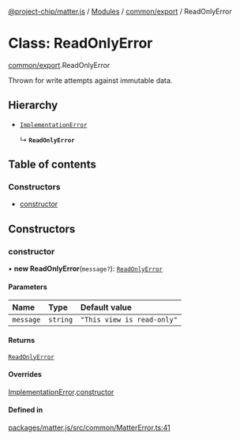 [@project-chip/matter.js](../README.md) / [Modules](../modules.md) / [common/export](../modules/common_export.md) / ReadOnlyError

# Class: ReadOnlyError

[common/export](../modules/common_export.md).ReadOnlyError

Thrown for write attempts against immutable data.

## Hierarchy

- [`ImplementationError`](common_export.ImplementationError.md)

  ↳ **`ReadOnlyError`**

## Table of contents

### Constructors

- [constructor](common_export.ReadOnlyError.md#constructor)

## Constructors

### constructor

• **new ReadOnlyError**(`message?`): [`ReadOnlyError`](common_export.ReadOnlyError.md)

#### Parameters

| Name | Type | Default value |
| :------ | :------ | :------ |
| `message` | `string` | `"This view is read-only"` |

#### Returns

[`ReadOnlyError`](common_export.ReadOnlyError.md)

#### Overrides

[ImplementationError](common_export.ImplementationError.md).[constructor](common_export.ImplementationError.md#constructor)

#### Defined in

[packages/matter.js/src/common/MatterError.ts:41](https://github.com/project-chip/matter.js/blob/904d0c9b952b91f28a21803759c5e5c66ee4d272/packages/matter.js/src/common/MatterError.ts#L41)
